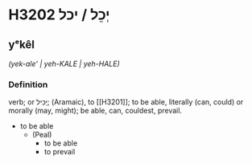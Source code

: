 # H3202 יְכֵל / יכל

## yᵉkêl

_(yek-ale' | yeh-KALE | yeh-HALE)_

### Definition

verb; or יְכִיל; (Aramaic), to [[H3201]]; to be able, literally (can, could) or morally (may, might); be able, can, couldest, prevail.

- to be able
    - (Peal)
        - to be able
        - to prevail

